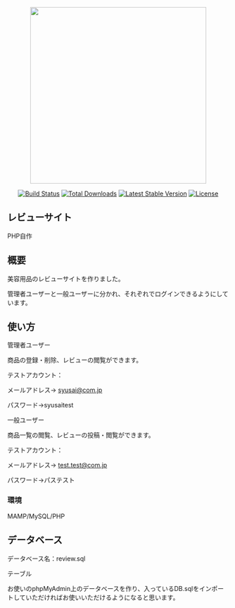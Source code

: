 <p align="center"><a href="https://laravel.com" target="_blank"><img src="https://raw.githubusercontent.com/laravel/art/master/logo-lockup/5%20SVG/2%20CMYK/1%20Full%20Color/laravel-logolockup-cmyk-red.svg" width="400"></a></p>

<p align="center">
<a href="https://travis-ci.org/laravel/framework"><img src="https://travis-ci.org/laravel/framework.svg" alt="Build Status"></a>
<a href="https://packagist.org/packages/laravel/framework"><img src="https://img.shields.io/packagist/dt/laravel/framework" alt="Total Downloads"></a>
<a href="https://packagist.org/packages/laravel/framework"><img src="https://img.shields.io/packagist/v/laravel/framework" alt="Latest Stable Version"></a>
<a href="https://packagist.org/packages/laravel/framework"><img src="https://img.shields.io/packagist/l/laravel/framework" alt="License"></a>
</p>

## レビューサイト

PHP自作



## 概要

美容用品のレビューサイトを作りました。

管理者ユーザーと一般ユーザーに分かれ、それぞれでログインできるようにしています。


## 使い方

管理者ユーザー

商品の登録・削除、レビューの閲覧ができます。

テストアカウント：

メールアドレス→ syusai@com.jp

パスワード→syusaitest

一般ユーザー

商品一覧の閲覧、レビューの投稿・閲覧ができます。

テストアカウント：

メールアドレス→ test.test@com.jp

パスワード→パステスト



### 環境

MAMP/MySQL/PHP


## データベース

データベース名：review.sql

テーブル

お使いのphpMyAdmin上のデータベースを作り、入っているDB.sqlをインポートしていただければお使いいただけるようになると思います。



